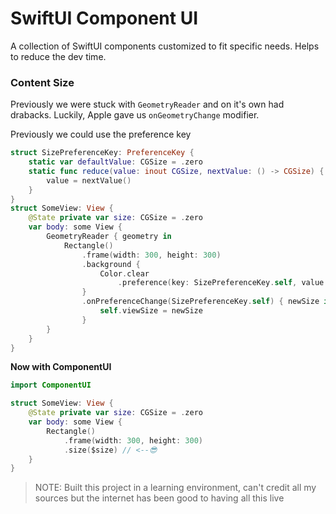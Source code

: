# SwiftUI Component UI

A collection of SwiftUI components customized to fit specific needs. Helps to reduce the dev time.

### Content Size

Previously we were stuck with `GeometryReader` and on it's own had drabacks. Luckily, Apple gave us `onGeometryChange` modifier.

Previously we could use the preference key
```swift
struct SizePreferenceKey: PreferenceKey {
    static var defaultValue: CGSize = .zero
    static func reduce(value: inout CGSize, nextValue: () -> CGSize) {
        value = nextValue()
    }
}
struct SomeView: View {
    @State private var size: CGSize = .zero
    var body: some View {
        GeometryReader { geometry in
            Rectangle()
                .frame(width: 300, height: 300)
                .background {
                    Color.clear
                        .preference(key: SizePreferenceKey.self, value: geometry.size)
                }
                .onPreferenceChange(SizePreferenceKey.self) { newSize in
                    self.viewSize = newSize
                }
        }
    }
}
```

**Now with ComponentUI**

```swift
import ComponentUI

struct SomeView: View {
    @State private var size: CGSize = .zero
    var body: some View {
        Rectangle()
            .frame(width: 300, height: 300)
            .size($size) // <--😎
    }
}
```

> NOTE:
> Built this project in a learning environment, can't credit all my sources but the internet has been good to having all this live
